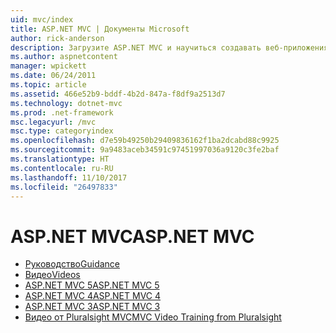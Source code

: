 ```yaml
---
uid: mvc/index
title: ASP.NET MVC | Документы Microsoft
author: rick-anderson
description: Загрузите ASP.NET MVC и научиться создавать веб-приложения, используя шаблон контроллера представления модели.
ms.author: aspnetcontent
manager: wpickett
ms.date: 06/24/2011
ms.topic: article
ms.assetid: 466e52b9-bddf-4b2d-847a-f8df9a2513d7
ms.technology: dotnet-mvc
ms.prod: .net-framework
msc.legacyurl: /mvc
msc.type: categoryindex
ms.openlocfilehash: d7e59b49250b29409836162f1ba2dcabd88c9925
ms.sourcegitcommit: 9a9483aceb34591c97451997036a9120c3fe2baf
ms.translationtype: HT
ms.contentlocale: ru-RU
ms.lasthandoff: 11/10/2017
ms.locfileid: "26497833"
---
```

<a name="aspnet-mvc"></a><span data-ttu-id="dfbea-103">ASP.NET MVC</span><span class="sxs-lookup"><span data-stu-id="dfbea-103">ASP.NET MVC</span></span>
====================
- [<span data-ttu-id="dfbea-104">Руководство</span><span class="sxs-lookup"><span data-stu-id="dfbea-104">Guidance</span></span>](overview/index.md)
- [<span data-ttu-id="dfbea-105">Видео</span><span class="sxs-lookup"><span data-stu-id="dfbea-105">Videos</span></span>](videos/index.md)
- [<span data-ttu-id="dfbea-106">ASP.NET MVC 5</span><span class="sxs-lookup"><span data-stu-id="dfbea-106">ASP.NET MVC 5</span></span>](mvc5.md)
- [<span data-ttu-id="dfbea-107">ASP.NET MVC 4</span><span class="sxs-lookup"><span data-stu-id="dfbea-107">ASP.NET MVC 4</span></span>](mvc4.md)
- [<span data-ttu-id="dfbea-108">ASP.NET MVC 3</span><span class="sxs-lookup"><span data-stu-id="dfbea-108">ASP.NET MVC 3</span></span>](mvc3.md)
- [<span data-ttu-id="dfbea-109">Видео от Pluralsight MVC</span><span class="sxs-lookup"><span data-stu-id="dfbea-109">MVC Video Training from Pluralsight</span></span>](pluralsight.md)
